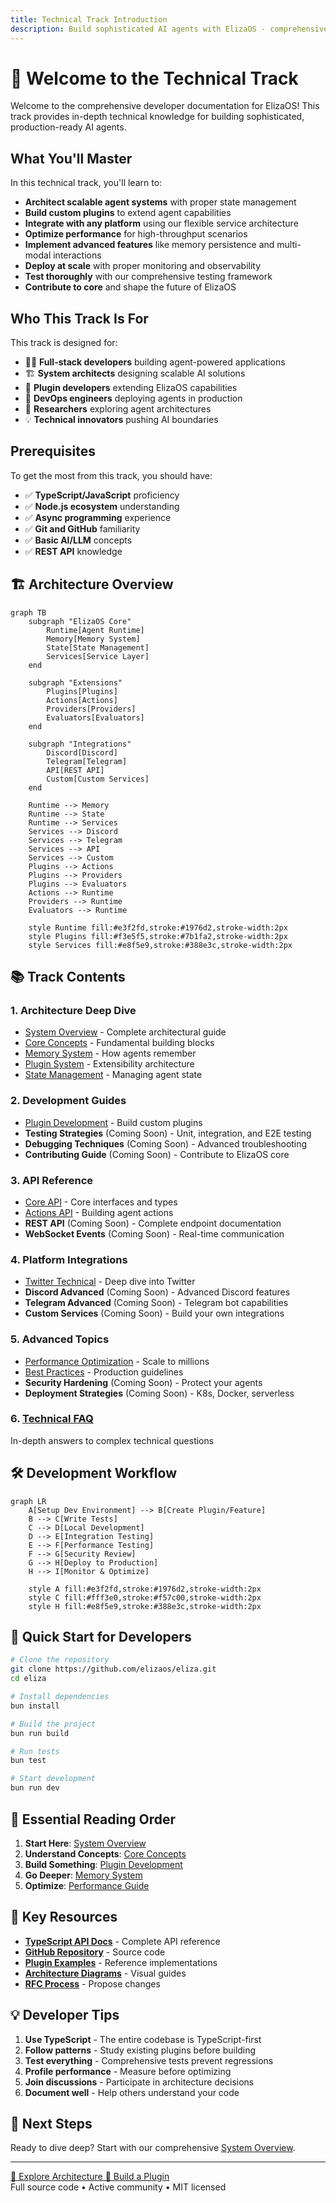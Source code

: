 ```yaml
---
title: Technical Track Introduction
description: Build sophisticated AI agents with ElizaOS - comprehensive developer documentation
---
```


# 🔧 Welcome to the Technical Track

Welcome to the comprehensive developer documentation for ElizaOS! This track provides in-depth technical knowledge for building sophisticated, production-ready AI agents.

## What You'll Master

In this technical track, you'll learn to:

- **Architect scalable agent systems** with proper state management
- **Build custom plugins** to extend agent capabilities
- **Integrate with any platform** using our flexible service architecture
- **Optimize performance** for high-throughput scenarios
- **Implement advanced features** like memory persistence and multi-modal interactions
- **Deploy at scale** with proper monitoring and observability
- **Test thoroughly** with our comprehensive testing framework
- **Contribute to core** and shape the future of ElizaOS

## Who This Track Is For

This track is designed for:

- 👨‍💻 **Full-stack developers** building agent-powered applications
- 🏗️ **System architects** designing scalable AI solutions
- 🔌 **Plugin developers** extending ElizaOS capabilities
- 🚀 **DevOps engineers** deploying agents in production
- 🔬 **Researchers** exploring agent architectures
- 💡 **Technical innovators** pushing AI boundaries

## Prerequisites

To get the most from this track, you should have:

- ✅ **TypeScript/JavaScript** proficiency
- ✅ **Node.js ecosystem** understanding
- ✅ **Async programming** experience
- ✅ **Git and GitHub** familiarity
- ✅ **Basic AI/LLM** concepts
- ✅ **REST API** knowledge

## 🏗️ Architecture Overview

```mermaid
graph TB
    subgraph "ElizaOS Core"
        Runtime[Agent Runtime]
        Memory[Memory System]
        State[State Management]
        Services[Service Layer]
    end
    
    subgraph "Extensions"
        Plugins[Plugins]
        Actions[Actions]
        Providers[Providers]
        Evaluators[Evaluators]
    end
    
    subgraph "Integrations"
        Discord[Discord]
        Telegram[Telegram]
        API[REST API]
        Custom[Custom Services]
    end
    
    Runtime --> Memory
    Runtime --> State
    Runtime --> Services
    Services --> Discord
    Services --> Telegram
    Services --> API
    Services --> Custom
    Plugins --> Actions
    Plugins --> Providers
    Plugins --> Evaluators
    Actions --> Runtime
    Providers --> Runtime
    Evaluators --> Runtime
    
    style Runtime fill:#e3f2fd,stroke:#1976d2,stroke-width:2px
    style Plugins fill:#f3e5f5,stroke:#7b1fa2,stroke-width:2px
    style Services fill:#e8f5e9,stroke:#388e3c,stroke-width:2px
```

## 📚 Track Contents

### 1. Architecture Deep Dive
- [System Overview](/docs/technical/architecture/overview) - Complete architectural guide
- [Core Concepts](/docs/technical/architecture/core-concepts) - Fundamental building blocks
- [Memory System](/docs/technical/architecture/memory-system) - How agents remember
- [Plugin System](/docs/technical/architecture/plugin-system) - Extensibility architecture
- [State Management](/docs/technical/architecture/state-management) - Managing agent state

### 2. Development Guides
- [Plugin Development](/docs/technical/development/plugin-development) - Build custom plugins
- **Testing Strategies** (Coming Soon) - Unit, integration, and E2E testing
- **Debugging Techniques** (Coming Soon) - Advanced troubleshooting
- **Contributing Guide** (Coming Soon) - Contribute to ElizaOS core

### 3. API Reference
- [Core API](/docs/technical/api-reference/core-api) - Core interfaces and types
- [Actions API](/docs/technical/api-reference/actions-api) - Building agent actions
- **REST API** (Coming Soon) - Complete endpoint documentation
- **WebSocket Events** (Coming Soon) - Real-time communication

### 4. Platform Integrations
- [Twitter Technical](/docs/technical/integrations/twitter-technical) - Deep dive into Twitter
- **Discord Advanced** (Coming Soon) - Advanced Discord features
- **Telegram Advanced** (Coming Soon) - Telegram bot capabilities
- **Custom Services** (Coming Soon) - Build your own integrations

### 5. Advanced Topics
- [Performance Optimization](/docs/technical/advanced/performance) - Scale to millions
- [Best Practices](/docs/technical/advanced/best-practices) - Production guidelines
- **Security Hardening** (Coming Soon) - Protect your agents
- **Deployment Strategies** (Coming Soon) - K8s, Docker, serverless

### 6. [Technical FAQ](/docs/technical/faq)
In-depth answers to complex technical questions

## 🛠️ Development Workflow

```mermaid
graph LR
    A[Setup Dev Environment] --> B[Create Plugin/Feature]
    B --> C[Write Tests]
    C --> D[Local Development]
    D --> E[Integration Testing]
    E --> F[Performance Testing]
    F --> G[Security Review]
    G --> H[Deploy to Production]
    H --> I[Monitor & Optimize]
    
    style A fill:#e3f2fd,stroke:#1976d2,stroke-width:2px
    style C fill:#fff3e0,stroke:#f57c00,stroke-width:2px
    style H fill:#e8f5e9,stroke:#388e3c,stroke-width:2px
```

## 🚀 Quick Start for Developers

```bash
# Clone the repository
git clone https://github.com/elizaos/eliza.git
cd eliza

# Install dependencies
bun install

# Build the project
bun run build

# Run tests
bun test

# Start development
bun run dev
```

## 📖 Essential Reading Order

1. **Start Here**: [System Overview](/docs/technical/architecture/overview)
2. **Understand Concepts**: [Core Concepts](/docs/technical/architecture/core-concepts)
3. **Build Something**: [Plugin Development](/docs/technical/development/plugin-development)
4. **Go Deeper**: [Memory System](/docs/technical/architecture/memory-system)
5. **Optimize**: [Performance Guide](/docs/technical/advanced/performance)

## 🔗 Key Resources

- **[TypeScript API Docs](/api)** - Complete API reference
- **[GitHub Repository](https://github.com/elizaos/eliza)** - Source code
- **[Plugin Examples](https://github.com/elizaos/eliza/tree/main/packages)** - Reference implementations
- **[Architecture Diagrams](/docs/technical/architecture/overview#diagrams)** - Visual guides
- **[RFC Process](https://github.com/elizaos/eliza/discussions)** - Propose changes

## 💡 Developer Tips

1. **Use TypeScript** - The entire codebase is TypeScript-first
2. **Follow patterns** - Study existing plugins before building
3. **Test everything** - Comprehensive tests prevent regressions
4. **Profile performance** - Measure before optimizing
5. **Join discussions** - Participate in architecture decisions
6. **Document well** - Help others understand your code

## 🎯 Next Steps

Ready to dive deep? Start with our comprehensive [System Overview](/docs/technical/architecture/overview).

---

<div style={{textAlign: 'center', marginTop: '2rem'}}>
  <a href="/docs/technical/architecture/overview" className="button button--primary button--lg">
    📐 Explore Architecture
  </a>
  <a href="/docs/technical/development/plugin-development" className="button button--secondary button--lg" style={{marginLeft: '1rem'}}>
    🔌 Build a Plugin
  </a>
</div>

<div style={{textAlign: 'center', marginTop: '1rem', fontSize: '0.9em', color: '#666'}}>
  Full source code • Active community • MIT licensed
</div>